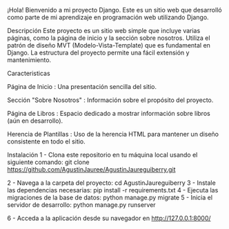 ¡Hola! Bienvenido a mi proyecto Django.
Este es un sitio web que desarrolló como parte de mi aprendizaje en programación web utilizando Django.

Descripción
Este proyecto es un sitio web simple que incluye varias páginas, como la página de inicio y la sección sobre nosotros. Utiliza el patrón de diseño MVT (Modelo-Vista-Template) que es fundamental en Django. La estructura del proyecto permite una fácil extensión y mantenimiento.

Caracteristicas

Página de Inicio : Una presentación sencilla del sitio.

Sección "Sobre Nosotros" : Información sobre el propósito del proyecto.

Página de Libros : Espacio dedicado a mostrar información sobre libros (aún en desarrollo).

Herencia de Plantillas : Uso de la herencia HTML para mantener un diseño consistente en todo el sitio.

Instalación
1 - Clona este repositorio en tu máquina local usando el siguiente comando:
git clone https://github.com/AgustinJauree/AgustinJaureguiberry.git

2 - Navega a la carpeta del proyecto:  cd AgustinJaureguiberry
3 - Instale las dependencias necesarias:  pip install -r requirements.txt
4 - Ejecuta las migraciones de la base de datos: python manage.py migrate
5 - Inicia el servidor de desarrollo: python manage.py runserver

6 - Acceda a la aplicación desde su navegador en http://127.0.0.1:8000/
